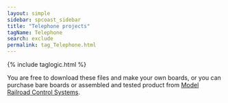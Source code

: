 ```yaml
---
layout: simple
sidebar: spcoast_sidebar
title: "Telephone projects"
tagName: Telephone
search: exclude
permalink: tag_Telephone.html
---
```

{% include taglogic.html %}
<script>
	$("#mysidebar").navgoco('toggle', true);
</script>

You are free to download these files and make your own boards, or you can
purchase bare boards or assembled and tested product from
[Model Railroad Control Systems](http://www.modelrailroadcontrolsystems.com/).



